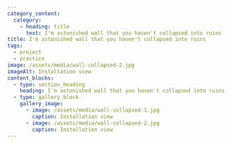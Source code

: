 ```yaml
---
category_content:
  category:
    - heading: title
      text: I'm astonished wall that you haven't collapsed into ruins
title: I'm astonished wall that you haven't collapsed into ruins
tags:
  - project
  - practice
image: /assets/media/wall-collapsed-2.jpg
imageAlt: Installation view
content_blocks:
  - type: section_heading
    heading: I'm astonished wall that you haven't collapsed into ruins
  - type: gallery_block
    gallery_image:
      - image: /assets/media/wall-collapsed-1.jpg
        caption: Installation view
      - image: /assets/media/wall-collapsed-2.jpg
        caption: Installation view
---
```


